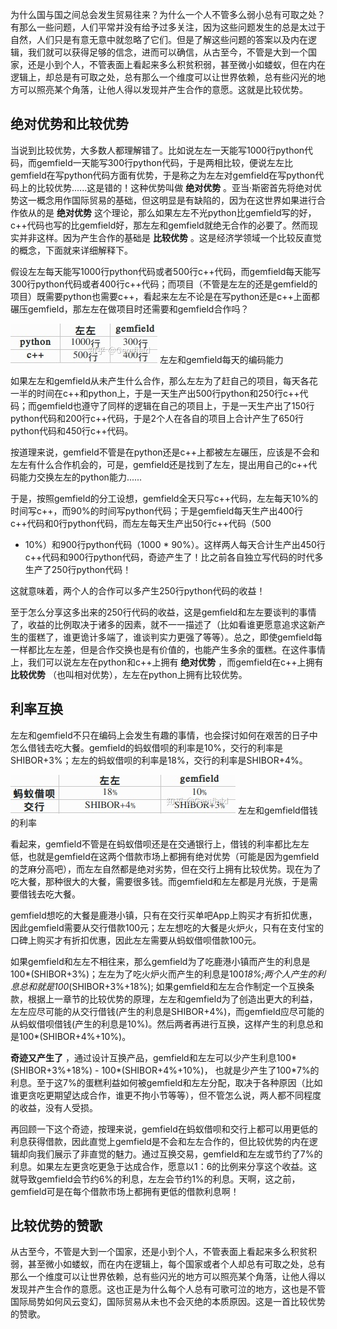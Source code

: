 为什么国与国之间总会发生贸易往来？为什么一个人不管多么弱小总有可取之处？有那么一些问题，人们平常并没有给予过多关注，因为这些问题发生的总是太过于自然，人们只是有意无意中就忽略了它们。但是了解这些问题的答案以及内在逻辑，我们就可以获得足够的信念，进而可以确信，从古至今，不管是大到一个国家，还是小到个人，不管表面上看起来多么积贫积弱，甚至微小如蝼蚁，但在内在逻辑上，却总是有可取之处，总有那么一个维度可以让世界依赖，总有些闪光的地方可以照亮某个角落，让他人得以发现并产生合作的意愿。这就是比较优势。

##  **绝对优势和比较优势**

当说到比较优势，大多数人都理解错了。比如说左左一天能写1000行python代码，而gemfield一天能写300行python代码，于是两相比较，便说左左比gemfield在写python代码方面有优势，于是称之为左左对gemfield在写python代码上的比较优势......这是错的！这种优势叫做
**绝对优势** 。亚当·斯密首先将绝对优势这一概念用作国际贸易的基础，但这明显是有缺陷的，因为在这世界如果进行合作依从的是 **绝对优势**
这个理论，那么如果左左不光python比gemfield写的好，c++代码也写的比gemfield好，那左左和gemfield就绝无合作的必要了。然而现实并非这样。因为产生合作的基础是
**比较优势** 。这是经济学领域一个比较反直觉的概念，下面就来详细解释下。

  

假设左左每天能写1000行python代码或者500行c++代码，而gemfield每天能写300行python代码或者400行c++代码；而项目（不管是左左的还是gemfield的项目）既需要python也需要c++，看起来左左不论是在写python还是c++上面都碾压gemfield，那左左在做项目时还需要和gemfield合作吗？

![](./assets/46726806_assets/v2-315dc29f27a7170ac8f6325fb8e56abf_b.jpg)
左左和gemfield每天的编码能力

如果左左和gemfield从未产生什么合作，那么左左为了赶自己的项目，每天各花一半的时间在c++和python上，于是一天生产出500行python和250行c++代码；而gemfield也遵守了同样的逻辑在自己的项目上，于是一天生产出了150行python代码和200行c++代码，于是2个人在各自的项目上合计产生了650行python代码和450行c++代码。

按道理来说，gemfield不管是在python还是c++上都被左左碾压，应该是不会和左左有什么合作机会的，可是，gemfield还是找到了左左，提出用自己的c++代码能力交换左左的python能力......

于是，按照gemfield的分工设想，gemfield全天只写c++代码，左左每天10%的时间写c++，而90%的时间写python代码；于是gemfield每天生产出400行c++代码和0行python代码，而左左每天生产出50行c++代码（500
* 10%）和900行python代码（1000 *
90%）。这样两人每天合计生产出450行c++代码和900行python代码，奇迹产生了！比之前各自独立写代码的时代多生产了250行python代码！

这就意味着，两个人的合作可以多产生250行python代码的收益！

至于怎么分享这多出来的250行代码的收益，这是gemfield和左左要谈判的事情了，收益的比例取决于诸多的因素，就不一一描述了（比如看谁更愿意追求这新产生的蛋糕了，谁更诡计多端了，谁谈判实力更强了等等）。总之，即使gemfield每一样都比左左差，但是合作交换也是有价值的，也能产生多余的蛋糕。在这件事情上，我们可以说左左在python和c++上拥有
**绝对优势** ，而gemfield在c++上拥有 **比较优势** （也叫相对优势），左左在python上拥有比较优势。

##  **利率互换**

左左和gemfield不只在编码上会发生有趣的事情，也会探讨如何在艰苦的日子中怎么借钱去吃大餐。gemfield的蚂蚁借呗的利率是10%，交行的利率是SHIBOR+3%；左左的蚂蚁借呗的利率是18%，交行的利率是SHIBOR+4%。

![](./assets/46726806_assets/v2-2b9393c7337af174879b3a97d54bff25_b.jpg)
左左和gemfield借钱的利率

看起来，gemfield不管是在蚂蚁借呗还是在交通银行上，借钱的利率都比左左低，也就是gemfield在这两个借款市场上都拥有绝对优势（可能是因为gemfield的芝麻分高吧），而左左自然都是绝对劣势，但在交行上拥有比较优势。现在为了吃大餐，那种很大的大餐，需要很多钱。而gemfield和左左都是月光族，于是需要借钱去吃大餐。

gemfield想吃的大餐是鹿港小镇，只有在交行买单吧App上购买才有折扣优惠，因此gemfield需要从交行借款100元；左左想吃的大餐是火炉火，只有在支付宝的口碑上购买才有折扣优惠，因此左左需要从蚂蚁借呗借款100元。

如果gemfield和左左不相往来，那么gemfield为了吃鹿港小镇而产生的利息是100*(SHIBOR+3%)；左左为了吃火炉火而产生的利息是100*18%;两个人产生的利息总和就是100*(SHIBOR+3%+18%);
如果gemfield和左左合作制定一个互换条款，根据上一章节的比较优势的原理，左左和gemfield为了创造出更大的利益，左左应尽可能的从交行借钱(产生的利息是SHIBOR+4%)，而gemfield应尽可能的从蚂蚁借呗借钱(产生的利息是10%)。然后两者再进行互换，这样产生的利息总和是100*(SHIBOR+4%+10%)。

**奇迹又产生了** ，通过设计互换产品，gemfield和左左可以少产生利息100*(SHIBOR+3%+18%) -
100*(SHIBOR+4%+10%)，
也就是少产生了100*7%的利息。至于这7%的蛋糕利益如何被gemfield和左左分配，取决于各种原因（比如谁更贪吃更期望达成合作，谁更不拘小节等等），但不管怎么说，两人都不同程度的收益，没有人受损。

再回顾一下这个奇迹，按理来说，gemfield在蚂蚁借呗和交行上都可以用更低的利息获得借款，因此直觉上gemfield是不会和左左合作的，但比较优势的内在逻辑却向我们展示了非直觉的魅力。通过互换交易，gemfield和左左或节约了7%的利息。如果左左更贪吃更急于达成合作，愿意以1：6的比例来分享这个收益。这就导致gemfield会节约6%的利息，左左会节约1%的利息。天啊，这之前，gemfield可是在每个借款市场上都拥有更低的借款利息啊！

##  **比较优势的赞歌**

从古至今，不管是大到一个国家，还是小到个人，不管表面上看起来多么积贫积弱，甚至微小如蝼蚁，而在内在逻辑上，每个国家或者个人却总有可取之处，总有那么一个维度可以让世界依赖，总有些闪光的地方可以照亮某个角落，让他人得以发现并产生合作的意愿。这也正是为什么每个人总有可歌可泣的地方，这也是不管国际局势如何风云变幻，国际贸易从未也不会灭绝的本质原因。这是一首比较优势的赞歌。

